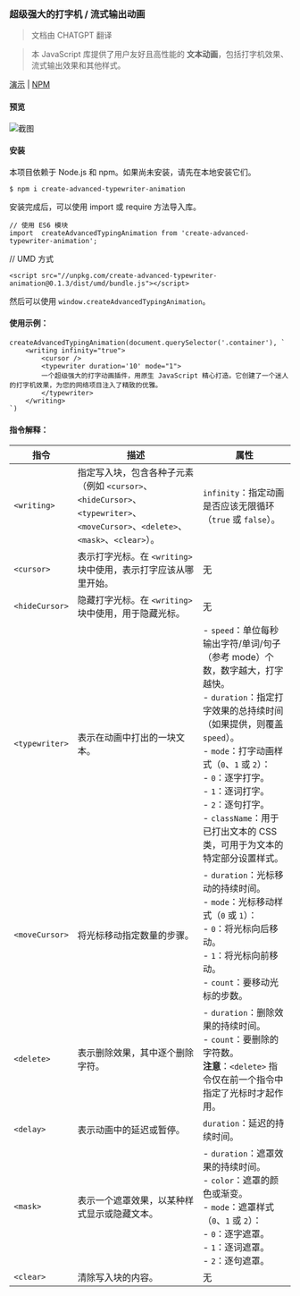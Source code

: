 ### 超级强大的打字机 / 流式输出动画

> 文档由 CHATGPT 翻译

> 本 JavaScript 库提供了用户友好且高性能的 **文本动画**，包括打字机效果、流式输出效果和其他样式。

[演示](https://create-advanced-typewriter-animation.vercel.app/) | [NPM](https://www.npmjs.com/package/create-advanced-typewriter-animation)

#### 预览

![截图](https://github.com/wengcan/create-advanced-typewriter-animation/assets/4007458/fdee2a85-da55-47a1-96cd-7459b835e13c)

#### 安装

本项目依赖于 Node.js 和 npm。如果尚未安装，请先在本地安装它们。

```
$ npm i create-advanced-typewriter-animation
```

安装完成后，可以使用 import 或 require 方法导入库。

```
// 使用 ES6 模块
import  createAdvancedTypingAnimation from 'create-advanced-typewriter-animation';
```

// UMD 方式
```
<script src="//unpkg.com/create-advanced-typewriter-animation@0.1.3/dist/umd/bundle.js"></script>
```

然后可以使用 `window.createAdvancedTypingAnimation`。

#### 使用示例：

```
createAdvancedTypingAnimation(document.querySelector('.container'), `
    <writing infinity="true">
        <cursor />
        <typewriter duration='10' mode="1">
        一个超级强大的打字动画插件，用原生 JavaScript 精心打造。它创建了一个迷人的打字机效果，为您的网络项目注入了精致的优雅。
        </typewriter>
    </writing>
`)
```

#### 指令解释：

| 指令         | 描述                                                                                          | 属性                                                                   |
| ------------ | -------------------------------------------------------------------------------------------- | ---------------------------------------------------------------------- |
| `<writing>`  | 指定写入块，包含各种子元素（例如 `<cursor>`、`<hideCursor>`、`<typewriter>`、`<moveCursor>`、`<delete>`、`<mask>`、`<clear>`）。      | `infinity`：指定动画是否应该无限循环（`true` 或 `false`）。                   |
| `<cursor>`   | 表示打字光标。在 `<writing>` 块中使用，表示打字应该从哪里开始。                                   | 无                                                                     |
| `<hideCursor>` | 隐藏打字光标。在 `<writing>` 块中使用，用于隐藏光标。                                      | 无                                                                     |
| `<typewriter>` | 表示在动画中打出的一块文本。                                                                      | - `speed`：单位每秒输出字符/单词/句子（参考 mode）个数，数字越大，打字越快。 <br> - `duration`：指定打字效果的总持续时间（如果提供，则覆盖 `speed`）。 <br> - `mode`：打字动画样式（`0`、`1` 或 `2`）： <br>     - `0`：逐字打字。 <br>     - `1`：逐词打字。 <br>     - `2`：逐句打字。 <br> - `className`：用于已打出文本的 CSS 类，可用于为文本的特定部分设置样式。 |
| `<moveCursor>` | 将光标移动指定数量的步骤。                                                                       | - `duration`：光标移动的持续时间。 <br> - `mode`：光标移动样式（`0` 或 `1`）： <br>     - `0`：将光标向后移动。 <br>     - `1`：将光标向前移动。 <br> - `count`：要移动光标的步数。 |
| `<delete>`   | 表示删除效果，其中逐个删除字符。                                                                  | - `duration`：删除效果的持续时间。 <br> - `count`：要删除的字符数。 <br> **注意**：`<delete>` 指令仅在前一个指令中指定了光标时才起作用。 |
| `<delay>`    | 表示动画中的延迟或暂停。                                                                         | `duration`：延迟的持续时间。                                             |
| `<mask>`     | 表示一个遮罩效果，以某种样式显示或隐藏文本。                                                     | - `duration`：遮罩效果的持续时间。 <br> - `color`：遮罩的颜色或渐变。 <br> - `mode`：遮罩样式（`0`、`1` 或 `2`）： <br>     - `0`：逐字遮罩。 <br>     - `1`：逐词遮罩。 <br>     - `2`：逐句遮罩。 |
| `<clear>`    | 清除写入块的内容。                                                                             | 无                                                                     |